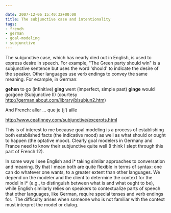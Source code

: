 ```yaml
---

date: 2007-12-06 15:40:32+00:00
title: The subjunctive case and intentionality
tags:
- french
- german
- goal-modeling
- subjunctive
---
```


The subjunctive case, which has nearly died out in English, is used to express desire in speech. For example, "The Green party should win" is a subjunctive sentence but uses the word 'should' to indicate the desire of the speaker. Other languages use verb endings to convey the same meaning. For example, in German:

**gehen** to go (infinitive)
**ging** went (imperfect, simple past)
**ginge** would go/gone (Subjunctive II)  (courtesy http://german.about.com/library/blsubjun2.htm)

And French:
aller
... que je (j') aille

http://www.ceafinney.com/subjunctive/excerpts.html

This is of interest to me because goal modeling is a process of establishing both established facts (the indicative mood) as well as what should or ought to happen (the optative mood). Clearly goal modelers in Germany and France need to know their subjunctive quite well (I think I slept through this part of French 12).

In some ways I see English and i* taking similar approaches to conversation and meaning. By that I mean both are quite flexible in terms of syntax: one can do whatever one wants, to a greater extent than other languages. We depend on the modeler and the client to determine the context for the model in i* (e.g., to distinguish between what is and what ought to be), while English similarly relies on speakers to contextualize parts of speech that other languages, like German, require special tenses and verb endings for.  The difficulty arises when someone who is not familiar with the context must interpret the model or dialog.

